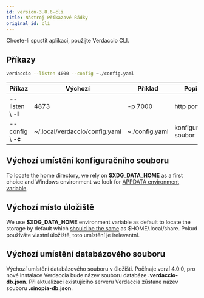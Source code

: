 ```yaml
---
id: version-3.8.6-cli
title: Nástroj Příkazové Řádky
original_id: cli
---
```

Chcete-li spustit aplikaci, použijte Verdaccio CLI.

## Příkazy

```bash
verdaccio --listen 4000 --config ~./config.yaml
```

| Příkaz             | Výchozí                        | Příklad        | Popis               |
| ------------------ | ------------------------------ | -------------- | ------------------- |
| --listen \ **-l** | 4873                           | -p 7000        | http port           |
| --config \ **-c** | ~/.local/verdaccio/config.yaml | ~./config.yaml | konfigurační soubor |

## Výchozí umístění konfiguračního souboru

To locate the home directory, we rely on **$XDG_DATA_HOME** as a first choice and Windows environment we look for [APPDATA environment variable](https://www.howtogeek.com/318177/what-is-the-appdata-folder-in-windows/).

## Výchozí místo úložiště

We use **$XDG_DATA_HOME** environment variable as default to locate the storage by default which [should be the same](https://askubuntu.com/questions/538526/is-home-local-share-the-default-value-for-xdg-data-home-in-ubuntu-14-04) as $HOME/.local/share. Pokud používáte vlastní úložiště, toto umístění je irelevantní.

## Výchozí umístění databázového souboru

Výchozí umístění databázového souboru v úložišti. Počínaje verzí 4.0.0, pro nové instalace Verdaccia bude název souboru databáze **.verdaccio-db.json**. Při aktualizaci existujícího serveru Verdaccia zůstane název souboru **.sinopia-db.json**.